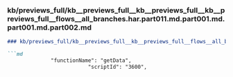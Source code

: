 ### kb/previews_full/kb__previews_full__kb__previews_full__kb__previews_full__flows__all_branches.har.part011.md.part001.md.part001.md.part002.md

```md
### kb/previews_full/kb__previews_full__kb__previews_full__flows__all_branches.har.part011.md.part001.md.part001.md (part 002)

```md
              "functionName": "getData",
                          "scriptId": "3600",
                 
```

```

```
